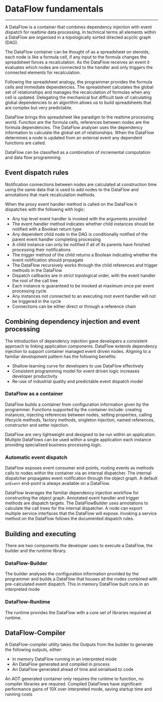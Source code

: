 # DataFlow fundamentals
---

A DataFlow is a container that combines dependency injection with event dispatch for realtime data processing. In
technical
terms all elements within a DataFlow are organised in a topologically sorted directed acyclic graph (DAG).

The DataFlow container can be thought of as a spreadsheet on steroids, each node is like a formula cell, if any input
to the formula changes the spreadsheet forces a recalculation. As the DataFlow receives an event it evaluates
which nodes are connected to the handler and only triggers the connected elements for recalculation.

Following the spreadsheet analogy, the programmer provides the formula cells and immediate dependencies. The spreadsheet
calculates the global set of relationships and manages the recalculation of formulas when any cell is updated.
Delegating  the mechanical but difficult task of calculating global dependencies to an algorithm allows us to build spreadsheets
that are complex but very predictable.

DataFlow brings this spreadsheet like paradigm to the realtime processing world. Function are the formula cells,
references between nodes are the formula dependencies. The DataFlow analyser uses the dependency information
to calculate the global set of relationships. When the DataFlow determines a node is updated from an external event any
dependent functions are called.

DataFlow can be classified as a combination of incremental computation and data flow programming.

## Event dispatch rules

Notification connections between nodes are calculated at construction time using the same data that is used to add nodes
to the DataFlow and annotations that mark recalculation methods.

When the proxy event handler method is called on the DataFlow it dispatches with the following with logic:

- Any top level event handler is invoked with the arguments provided
- The event handler method indicates whether child instances should be notified with a Boolean return type
- Any dependent child node in the DAG is conditionally notified of the parent event handler completing
  processing
- A child instance can only be notified if all of its parents have finished processing their notifications
- The trigger method of the child returns a Boolean indicating whether the event notification should propagate
- The DataFlow recursively works through the child references and trigger methods in the DataFlow
- Dispatch callbacks are in strict topological order, with the event handler the root of the call tree
- Each instance is guaranteed to be invoked at maximum once per event processing cycle
- Any instances not connected to an executing root event handler will not be triggered in the cycle
- Connections can be either direct or through a reference chain

## Combining dependency injection and event processing

The introduction of dependency injection gave developers a consistent approach to linking application components.
DataFlow extends dependency injection to support container managed event driven nodes. Aligning to a familiar
development
pattern has the following benefits:

- Shallow learning curve for developers to use DataFlow effectively
- Consistent programming model for event driven logic increases developer productivity
- Re-use of industrial quality and predictable event dispatch model

### DataFlow as a container

DataFlow builds a container from configuration information given by the programmer. Functions
supported by the container include: creating instances, injecting references between nodes, setting properties, calling
lifecycle methods, factory methods, singleton injection, named references, constructor and setter injection.

DataFlow are very lightweight and designed to be run within an application. Multiple DataFlows can be
used within a single application each instance providing specialised business processing logic.

### Automatic event dispatch

DataFlow exposes event consumer end-points, routing events as methods calls to nodes within the container
via an internal dispatcher. The internal dispatcher propagates event notification through the object graph. A default 
`onEvent` end-point is always available on a DataFlow.

DataFlow leverages the familiar dependency injection workflow for constructing the object graph. Annotated
event handler and trigger methods are dispatch targets. The DataFlowBuilder uses annotations to
calculate the call trees for the internal dispatcher. A node can export multiple service interfaces that the 
DataFlow will expose. Invoking a service method on the DataFlow follows the documented dispatch rules.

## Building and executing

There are two components the developer uses to execute a DataFlow, the builder and the runtime library.

### DataFlow-Builder

The builder analyses the configuration information provided by the programmer and builds a DataFlow that houses all 
the nodes combined with pre-calculated event dispatch. This in memory DataFlow built runs in an interpreted mode

### DataFlow-Runtime

The runtime provides the DataFlow with a core set of libraries required at runtime.

## DataFlow-Compiler

A DataFlow-compiler utility takes the Outputs from the builder to generate the following outputs, either:

- In memory DataFlow running in an interpreted mode
- An DataFlow generated and compiled in process
- An DataFlow generated ahead of time and serialised to code

An AOT generated container only requires the runtime to function, no compiler libraries are required.
Compiled DataFlows have significant performance gains of 10X over interpreted mode, saving startup time and running
costs

